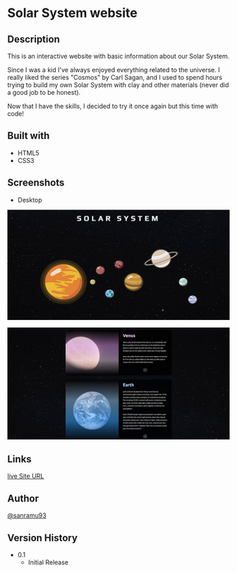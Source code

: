 # Solar System website

## Description

This is an interactive website with basic information about our Solar System.

Since I was a kid I've always enjoyed everything related to the universe. I really liked the series "Cosmos" by Carl Sagan, and I used to spend hours trying to build my own Solar System with clay and other materials (never did a good job to be honest).

Now that I have the skills, I decided to try it once again but this time with code!

## Built with

- HTML5
- CSS3

## Screenshots

- Desktop

![Desktop Header](screenshots/main-desktop-header.jpg)

![Desktop Info](screenshots/main-desktop-info.jpg)

## Links

[live Site URL](https://sanramu93.github.io/solar-system-website)

## Author

[@sanramu93](https://github.com/sanramu93)

## Version History

- 0.1
  - Initial Release
